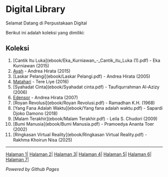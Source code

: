 # Digital Library

Selamat Datang di Perpustakaan Digital

Berikut ini adalah koleksi yang dimiliki:
## Koleksi

1. [Cantik Itu Luka](ebook/Eka_Kurniawan_-_Cantik_itu_Luka (1).pdf) - Eka Kurniawan (2015)
2. [Ayah](ebook/Ayah.pdf) - Andrea Hirata (2015)
3. [Laskar Pelangi](ebook/Laskar Pelangi.pdf) - Andrea Hirata (2005)
4. [Matahari](ebook/Matahari.pdf) - Tere Liye (2016)
5. [Syahadat Cinta](ebook/Syahadat cinta.pdf) - Taufiqurrahman Al-Azizy (2006)
6. [Edensor](ebook/Edensor.pdf) - Andrea Hirata (2007)
7. [Royan Revolusi](ebook/Royan Revolusi.pdf) - Ramadhan K.H. (1968)
8. [Yang Fana Adalah Waktu](ebook/Yang fana adalah waktu.pdf) - Sapardi Djoko Damono (2018)
9. [Malam Terakhir](ebook/Malam Terakhir.pdf) -  Leila S. Chudori (2009)
10. [Bumi Manusia](ebook/Bumi Manusia.pdf) - Pramoedya Ananta Toer (2002)
11. [Ringkasan Virtual Reality](ebook/Ringkasan Virtual Reality.pdf) - Rakhma Khoirun Nisa (2025)

---

[Halaman 1](webti/halaman1.html)|
[Halaman 2](webti/halaman2.html)|
[Halaman 3](webti/halaman3.html)|
[Halaman 4](webti/halaman4.html)|
[Halaman 5](webti/halaman5.html)|
[Halaman 6](webti/halaman6.html)|
[Halaman 7](webti/halaman7.html)|

*Powered by Github Pages*

